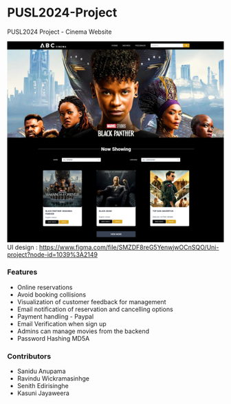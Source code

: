 # PUSL2024-Project
PUSL2024 Project - Cinema Website


![alt text](https://github.com/rvizx/PUSL2024-Project/blob/main/contents/ss.png?raw=true)
UI design : https://www.figma.com/file/SMZDF8reG5YenwjwOCnSQO/Uni-project?node-id=1039%3A2149


### Features
- Online reservations
- Avoid booking collisions
- Visualization of customer feedback for management
- Email notification of reservation and cancelling options
- Payment handling - Paypal
- Email Verification when sign up
- Admins can manage movies from the backend
- Password Hashing MD5A


### Contributors
- Sanidu Anupama
- Ravindu Wickramasinhge
- Senith Edirisinghe
- Kasuni Jayaweera

